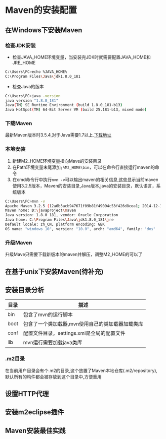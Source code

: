 # Maven的安装配置

## 在Windows下安装Maven

### 检查JDK安装

- 检查JAVA_HOME环境变量，当安装完JDK时就需要配置JAVA_HOME和JRE_HOME

```bash
C:\Users\PC>echo %JAVA_HOME%
C:\Program Files\Java\jdk1.8.0_181
```

- 检查Java的版本

```bash
C:\Users\PC>java -version
java version "1.8.0_181"
Java(TM) SE Runtime Environment (build 1.8.0_181-b13)
Java HotSpot(TM) 64-Bit Server VM (build 25.181-b13, mixed mode)
```

### 下载Maven

最新Maven版本时3.5.4,对于Java需要1.7以上.[下载地址](http://maven.apache.org/download.cgi)

### 本地安装

1. 新建M2_HOME环境变量指向Mave的安装目录
2. 在Path环境变量末尾添加`;%M2_HOME\bin`，可以在命令行直接运行maven的命令
3. 在cmd命令行中执行`mvn -v`可以输出maven的相关信息,这些显示当前maven使用3.2.5版本，Maven的安装目录,Java版本,java的安装目录，默认语言，系统版本

```bash
C:\Users\PC>mvn -v
Apache Maven 3.2.5 (12a6b3acb947671f09b81f49094c53f426d8cea1; 2014-12-15T01:29:23+08:00)
Maven home: D:\javaproject\maven
Java version: 1.8.0_181, vendor: Oracle Corporation
Java home: C:\Program Files\Java\jdk1.8.0_181\jre
Default locale: zh_CN, platform encoding: GBK
OS name: "windows 10", version: "10.0", arch: "amd64", family: "dos"
```

### 升级Maven

升级Mave只需要下载新版本的maven并解压，调整M2_HOME的可以了

## 在基于unix下安装Maven(待补充)

## 安装目录分析

目录|描述
|-|-|
bin|包含了mvn的运行脚本
boot|包含了一个类加载器,mvn使用自己的类加载器加载类库
conf|配置文件目录，settings.xml是全局的配置文件
lib|mvn运行需要加载java类库

### .m2目录

在当前用户目录会有个.m2的目录,这个放置了Maven本地仓库(.m2/repository),默认所有的构件都会被存放到这个目录中,方便重用

## 设置HTTP代理

## 安装m2eclipse插件

## Maven安装最佳实践
